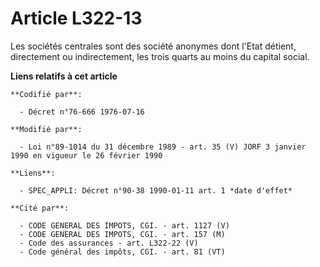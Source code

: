 # Article L322-13

Les sociétés centrales sont des société anonymes dont l'Etat détient, directement ou indirectement, les trois quarts au moins
du capital social.

**Liens relatifs à cet article**

	**Codifié par**:

	  - Décret n°76-666 1976-07-16

	**Modifié par**:

	  - Loi n°89-1014 du 31 décembre 1989 - art. 35 (V) JORF 3 janvier 1990 en vigueur le 26 février 1990

	**Liens**:

	  - SPEC_APPLI: Décret n°90-38 1990-01-11 art. 1 *date d'effet*

	**Cité par**:

	  - CODE GENERAL DES IMPOTS, CGI. - art. 1127 (V)
	  - CODE GENERAL DES IMPOTS, CGI. - art. 157 (M)
	  - Code des assurances - art. L322-22 (V)
	  - Code général des impôts, CGI. - art. 81 (VT)
